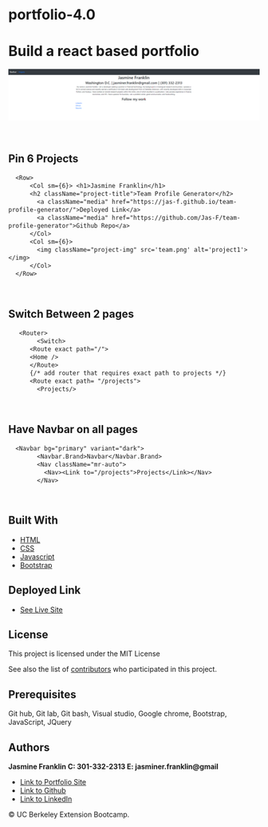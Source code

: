 # portfolio-4.0
Build a react based portfolio
<br>
===========
![Image](port4.png)

<br>

## Pin 6 Projects

```
  <Row>
      <Col sm={6}> <h1>Jasmine Franklin</h1>
      <h2 className="project-title">Team Profile Generator</h2>
        <a className="media" href="https://jas-f.github.io/team-profile-generator/">Deployed Link</a>
        <a className="media" href="https://github.com/Jas-F/team-profile-generator">Github Repo</a>
      </Col>
      <Col sm={6}>
        <img className="project-img" src='team.png' alt='project1'></img>
      </Col>
  </Row>
```
<br>

## Switch Between 2 pages

```
   <Router>
        <Switch>
      <Route exact path="/">
      <Home />
      </Route>
      {/* add router that requires exact path to projects */}
      <Route exact path= "/projects">
        <Projects/>
```
<br>

## Have Navbar on all pages

```
  <Navbar bg="primary" variant="dark">
        <Navbar.Brand>Navbar</Navbar.Brand>
        <Nav className="mr-auto">
          <Nav><Link to="/projects">Projects</Link></Nav>
        </Nav>
```

<br>

## Built With

* [HTML](https://developer.mozilla.org/en-US/docs/Web/HTML)
* [CSS](https://developer.mozilla.org/en-US/docs/Web/CSS)
* [Javascript](https://developer.mozilla.org/en-US/docs/Web/JavaScript)
* [Bootstrap](https://getbootstrap.com/)

## Deployed Link

* [See Live Site](https://jas-f.github.io/portfolio-4.0/)

## License

This project is licensed under the MIT License 

See also the list of [contributors](https://github.com/your/project/contributors) who participated in this project.

## Prerequisites

Git hub,
Git lab,
Git bash,
Visual studio,
Google chrome,
Bootstrap,
JavaScript,
JQuery

## Authors

**Jasmine Franklin C: 301-332-2313 E: jasminer.franklin@gmail** 

- [Link to Portfolio Site](https://jas-f.github.io/portfolio-3.0/)
- [Link to Github](https://github.com/)
- [Link to LinkedIn](https://www.linkedin.com/in/jasmine-franklin-8b08ba121)

<p>&copy; UC Berkeley Extension Bootcamp.</p>